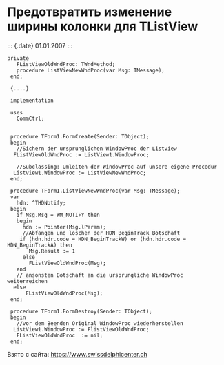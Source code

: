 Предотвратить изменение ширины колонки для TListView
====================================================

::: {.date}
01.01.2007
:::

    private
       FListViewOldWndProc: TWndMethod;
       procedure ListViewNewWndProc(var Msg: TMessage);
     end;
     
     {....}
     
     implementation
     
     uses
       CommCtrl;
     
     
     procedure TForm1.FormCreate(Sender: TObject);
     begin
       //Sichern der ursprunglichen WindowProc der Listview 
      FListViewOldWndProc := ListView1.WindowProc;
     
       //Subclassing: Umleiten der WindowProc auf unsere eigene Procedur 
      Listview1.WindowProc := ListViewNewWndProc;
     end;
     
     procedure TForm1.ListViewNewWndProc(var Msg: TMessage);
     var
       hdn: ^THDNotify;
     begin
       if Msg.Msg = WM_NOTIFY then
       begin
         hdn := Pointer(Msg.lParam);
         //Abfangen und loschen der HDN_BeginTrack Botschaft 
        if (hdn.hdr.code = HDN_BeginTrackW) or (hdn.hdr.code = HDN_BeginTrackA) then
           Msg.Result := 1
         else
           FListViewOldWndProc(Msg);
       end
       // ansonsten Botschaft an die ursprungliche WindowProc weiterreichen 
      else
          FListViewOldWndProc(Msg);
     end;
     
     procedure TForm1.FormDestroy(Sender: TObject);
     begin
       //vor dem Beenden Original WindowProc wiederherstellen 
      ListView1.WindowProc := FlistViewOldWndProc;
       FListViewOldWndProc  := nil;
     end;

Взято с сайта: <https://www.swissdelphicenter.ch>
